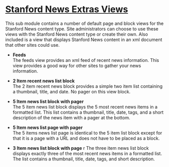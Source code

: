 # [Stanford News Extras Views](https://github.com/SU-SWS/stanford_news)

This sub module contains a number of default page and block views for the Stanford News content type. Site administrators can choose to use these views with the Stanford News content type or create their own. Also included is a view that displays Stanford News content in an xml document that other sites could use.

* **Feeds**   
The feeds view provides an xml feed of recent news information. This view provides a good way for other sites to gather your news information. 

* **2 Item recent news list block**   
The 2 item recent news block provides a simple two item list containing a thumbnail, title, and date. No pager on this view block.

* **5 Item news list block with pager**   
The 5 item news list block displays the 5 most recent news items in a formatted list. This list contains a thumbnail, title, date, tags, and a short description of the news item with a pager at the bottom. 

* **5 Item news list page with pager**   
The 5 items news list page is identical to the 5 item list block except for that it is a page with a URL and does not have to be placed as a block.

* **3 Item news list block with page**   r
The three item news list block displays exactly three of the most recent news items in a formatted list. The list contains a thumbnail, title, date, tags, and short description. 
